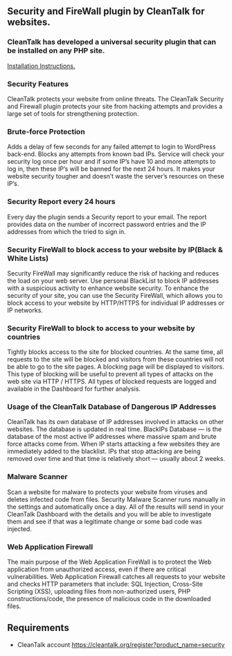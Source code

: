 ## Security and FireWall plugin by CleanTalk for websites.


### CleanTalk has developed a universal security plugin that can be installed on any PHP site.
[Installation Instructions.](https://cleantalk.org/help/install-uniforce-security "Installation Instructions")

### Security Features
CleanTalk protects your website from online threats. The CleanTalk Security and Firewall plugin protects your site from hacking attempts and provides a large set of tools for strengthening protection.

### Brute-force Protection
Adds a delay of few seconds for any failed attempt to login to WordPress back-end. Blocks any attempts from known bad IPs.
Service will check your security log once per hour and if some IP’s have 10 and more attempts to log in, then these IP’s will be banned for the next 24 hours. It makes your website security tougher and doesn’t waste the server’s resources on these IP’s.

### Security Report every 24 hours
Every day the plugin sends a Security report to your email. The report provides data on the number of incorrect password entries and the IP addresses from which the tried to sign in.

### Security FireWall to block access to your website by IP(Black & White Lists)
Security FireWall may significantly reduce the risk of hacking and reduces the load on your web server. Use personal BlackList to block IP addresses with a suspicious activity to enhance website security. To enhance the security of your site, you can use the Security FireWall, which allows you to block access to your website by HTTP/HTTPS for individual IP addresses or IP networks. 

### Security FireWall to block to access to your website by countries
Tightly blocks access to the site for blocked countries. At the same time, all requests to the site will be blocked and visitors from these countries will not be able to go to the site pages. A blocking page will be displayed to visitors. This type of blocking will be useful to prevent all types of attacks on the web site via HTTP / HTTPS. All types of blocked requests are logged and available in the Dashboard for further analysis.

### Usage of the CleanTalk Database of Dangerous IP Addresses
CleanTalk has its own database of IP addresses involved in attacks on other websites. The database is updated in real time. BlackIPs Database — is the database of the most active IP addresses where massive spam and brute force attacks come from. When IP starts attacking a few websites they are immediately added to the blacklist. IPs that stop attacking are being removed over time and that time is relatively short — usually about 2 weeks.

### Malware Scanner
Scan a website for malware to protects your website from viruses and deletes infected code from files. Security Malware Scanner runs manually in the settings and automatically once a day. All of the results will send in your CleanTalk Dashboard with the details and you will be able to investigate them and see if that was a legitimate change or some bad code was injected.

### Web Application Firewall
The main purpose of the Web Application FireWall is to protect the Web application from unauthorized access, even if there are critical vulnerabilities. Web Application Firewall catches all requests to your website and checks HTTP parameters that include: SQL Injection, Cross-Site Scripting (XSS), uploading files from non-authorized users, PHP constructions/code, the presence of malicious code in the downloaded files.

## Requirements

* CleanTalk account https://cleantalk.org/register?product_name=security
